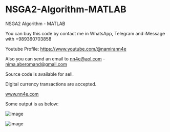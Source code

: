 # NSGA2-Algorithm-MATLAB
NSGA2 Algorithm - MATLAB

You can buy this code by contact me in WhatsApp, Telegram and iMessage with +989360703858

Youtube Profile: https://www.youtube.com/@namirann4e

Also you can send an email to nn4e@aol.com - nima.aberomand@gmail.com

Source code is available for sell.

Digital currency transactions are accepted.

www.nn4e.com

Some output is as below:

![image](https://github.com/user-attachments/assets/1d1ff01a-d168-4534-8f7d-57d0253fcdba)

![image](https://github.com/user-attachments/assets/bd00e84f-53ce-4d91-9e11-13cdd6aa563d)
